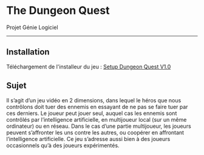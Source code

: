 # The Dungeon Quest
 Projet Génie Logiciel
 _______________________

 ## Installation
 
 Téléchargement de l'installeur du jeu : [Setup Dungeon Quest V1.0](https://github.com/khameds/dungeon_quest/raw/develop/Output/dungeon_quest_setup.exe)

 ## Sujet
Il s’agit d’un jeu vidéo en 2 dimensions, dans lequel le héros que nous contrôlons doit tuer des ennemis en essayant de ne pas se faire tuer par ces derniers. Le joueur peut jouer seul, auquel cas les ennemis sont contrôlés par l’intelligence artificielle, en multijoueur local (sur un même ordinateur) ou en réseau. Dans le cas d’une partie multijoueur, les joueurs peuvent s’affronter les uns contre les autres, ou coopérer en affrontant l’intelligence artificielle. 
Ce jeu s’adresse aussi bien à des joueurs occasionnels qu’à des joueurs expérimentés.
